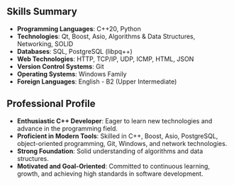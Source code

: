 <h2>Skills Summary</h2>
<ul>
  <li><strong>Programming Languages</strong>: C++20, Python</li>
  <li><strong>Technologies</strong>: Qt, Boost, Asio, Algorithms & Data Structures, Networking, SOLID</li>
  <li><strong>Databases</strong>: SQL, PostgreSQL (libpq++)</li>
  <li><strong>Web Technologies</strong>: HTTP, TCP/IP, UDP, ICMP, HTML, JSON</li>
  <li><strong>Version Control Systems</strong>: Git</li>
  <li><strong>Operating Systems</strong>: Windows Family</li>
  <li><strong>Foreign Languages</strong>: English - B2 (Upper Intermediate)</li>
</ul>

<h2>Professional Profile</h2>
<ul>
  <li><strong>Enthusiastic C++ Developer</strong>: Eager to learn new technologies and advance in the programming field.</li>
  <li><strong>Proficient in Modern Tools</strong>: Skilled in C++, Boost, Asio, PostgreSQL, object-oriented programming, Git, Windows, and network technologies.</li>
  <li><strong>Strong Foundation</strong>: Solid understanding of algorithms and data structures.</li>
  <li><strong>Motivated and Goal-Oriented</strong>: Committed to continuous learning, growth, and achieving high standards in software development.</li>
</ul>
